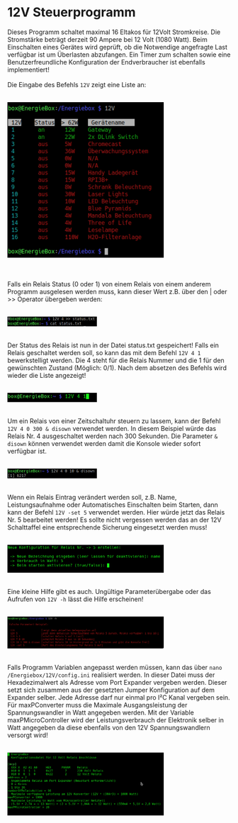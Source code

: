 
# 12V Steuerprogramm

Dieses Programm schaltet maximal 16 Eltakos für 12Volt Stromkreise.
Die Stromstärke beträgt derzeit 90 Ampere bei 12 Volt (1080 Watt).
Beim Einschalten eines Gerätes wird geprüft, ob die Notwendige 
angefragte Last verfügbar ist um Überlasten abzufangen.
Ein Timer zum schalten sowie eine Benutzerfreundliche Konfiguration
der Endverbraucher ist ebenfalls implementiert!
<br>
<br>
Die Eingabe des Befehls `12V` zeigt eine Liste an:<br><br>
<p align="left"> 
    <img src="img/main.png" style="width: 70%;" alt="12V" >
</p>
<br><br>
Falls ein Relais Status (0 oder 1) von einem Relais von einem
anderem Programm ausgelesen werden muss, kann dieser Wert z.B. 
über den | oder >> Operator übergeben werden:
<br><br>
<p align="left"> 
    <img src="img/statusRelais.png" style="width: 40%;" alt="Relais Status von Relais Nr. 4" >
</p><br>
Der Status des Relais ist nun in der Datei status.txt gespeichert!
Falls ein Relais geschaltet werden soll, so kann das mit dem Befehl  
<code>12V 4 1</code> bewerkstelligt werden. Die 4 steht für die Relais Nummer und die
1 für den gewünschten Zustand (Möglich: 0/1). Nach dem absetzen des Befehls wird wieder die Liste angezeigt!
<br><br>
<p align="left"> 
    <img src="img/set.png" style="width: 40%;" alt="Relais Status von Relais Nr. 4 einschalten" >
</p><br>
Um ein Relais von einer Zeitschaltuhr steuern zu lassem, kann der Befehl <code>12V 4 0 300 & disown</code> verwendet 
werden. In diesem Beispiel würde das Relais Nr. 4 ausgeschaltet werden nach 300 Sekunden. Die Parameter <code>& disown</code>
können verwendet werden damit die Konsole wieder sofort verfügbar ist.
<br><br>
<p align="left"> 
    <img src="img/set_time.png" style="width: 40%;" alt="Relais Status von Relais Nr. 4 nach 300 Sekunden ausschalten" >
</p><br>
Wenn ein Relais Eintrag verändert werden soll, z.B. Name, Leistungsaufnahme oder Automatisches Einschalten beim Starten,
dann kann der Befehl <code>12V -set 5</code> verwendet werden. Hier würde jetzt das Relais Nr. 5 bearbeitet werden!
Es sollte nicht vergessen werden das an der 12V Schalttaffel eine entsprechende Sicherung eingesetzt werden muss!
<br><br>
<p align="left"> 
    <img src="img/set_menu.png" style="width: 70%;" alt="12V Gerät konfigurieren" >
</p><br>
Eine kleine Hilfe gibt es auch. Ungültige Parameterübergabe oder das Aufrufen von <code>12V -h</code> lässt die Hilfe erscheinen!
<br><br>
<p align="left"> 
    <img src="img/help.png" style="width: 70%;" alt="12V Hilfe anzeigen" >
</p><br>
Falls Programm Variablen angepasst werden müssen, kann das über <code>nano /Energiebox/12V/config.ini</code> realisiert werden.
In dieser Datei muss der Hexadezimalwert als Adresse vom Port Expander vergeben werden. Dieser setzt sich zusammen aus der
gesetzten Jumper Konfiguration auf dem Expander selber. Jede Adresse darf nur einmal pro I²C Kanal vergeben sein.
Für maxPConverter muss die Maximale Ausgangsleistung der Spannungswandler in Watt angegeben werden.
Mit der Variable maxPMicroController wird der Leistungsverbrauch der Elektronik selber in Watt angegeben da diese ebenfalls
von den 12V Spannungswandlern versorgt wird!
<br><br>
<p align="left"> 
    <img src="img/config.png" style="width: 70%;" alt="12V config.ini anpassen" >
</p><br>




